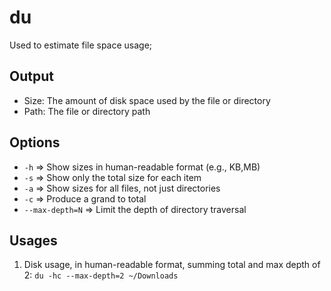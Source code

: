 # du

Used to estimate file space usage;


## Output

- Size: The amount of disk space used by the file or directory
- Path: The file or directory path

## Options

- `-h` => Show sizes in human-readable format (e.g., KB,MB)
- `-s` => Show only the total size for each item
- `-a` => Show sizes for all files, not just directories
- `-c` => Produce a grand to total
- `--max-depth=N` => Limit the depth of directory traversal


## Usages

1. Disk usage, in human-readable format, summing total and max depth of 2:
`du -hc --max-depth=2 ~/Downloads`
